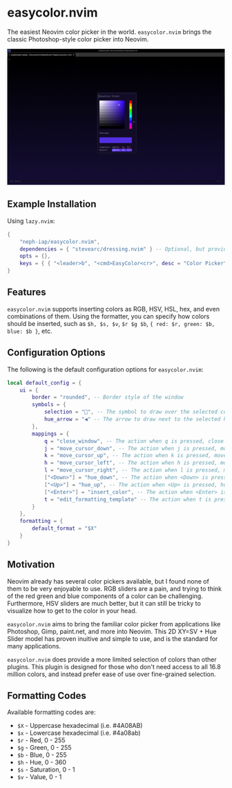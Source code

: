 # easycolor.nvim

The easiest Neovim color picker in the world. `easycolor.nvim` brings the classic Photoshop-style color picker into Neovim.

![demo](./docs/demo.png)

## Example Installation

Using `lazy.nvim`:
```lua
{
    "neph-iap/easycolor.nvim",
    dependencies = { "stevearc/dressing.nvim" } -- Optional, but provides better UI for editing the formatting template
    opts = {},
    keys = { { "<leader>b", "<cmd>EasyColor<cr>", desc = "Color Picker" } }
}
```

## Features

`easycolor.nvim` supports inserting colors as RGB, HSV, HSL, hex, and even combinations of them. Using the formatter, you can specify how colors should be inserted, such as `$h, $s, $v`, `$r $g $b`, `{ red: $r, green: $b, blue: $b }`, etc.

## Configuration Options
The following is the default configuration options for `easycolor.nvim`:
```lua
local default_config = {
	ui = {
		border = "rounded", -- Border style of the window
		symbols = {
			selection = "󰆢", -- The symbol to draw over the selected color
			hue_arrow = "◀" -- The arrow to draw next to the selected hue
		},
		mappings = {
			q = "close_window", -- The action when q is pressed, close window by default.
			j = "move_cursor_down", -- The action when j is pressed, move cursor down by default.
			k = "move_cursor_up", -- The action when k is pressed, move cursor up by default.
			h = "move_cursor_left", -- The action when h is pressed, move cursor left by default.
			l = "move_cursor_right", -- The action when l is pressed, move cursor right by default.
			["<Down>"] = "hue_down", -- The action when <Down> is pressed, hue down by default.
			["<Up>"] = "hue_up", -- The action when <Up> is pressed, hue up by default.
			["<Enter>"] = "insert_color", -- The action when <Enter> is pressed, insert color by default.
			t = "edit_formatting_template" -- The action when t is pressed, edit formatting template by default.
		}
	},
	formatting = {
		default_format = "$X"
	}
}
```

## Motivation

Neovim already has several color pickers available, but I found none of them to be very enjoyable to use. RGB sliders are a pain, and trying to think of the red green and blue components of a color can be challenging. Furthermore, HSV sliders are much better, but it can still be tricky to visualize how to get to the color in your head.

`easycolor.nvim` aims to bring the familiar color picker from applications like Photoshop, Gimp, paint.net, and more into Neovim. This 2D XY=SV + Hue Slider model has proven inuitive and simple to use, and is the standard for many applications.

`easycolor.nvim` does provide a more limited selection of colors than other plugins. This plugin is designed for those who don't need access to all 16.8 million colors, and instead prefer ease of use over fine-grained selection.

## Formatting Codes

Available formatting codes are:
- `$X` - Uppercase hexadecimal (i.e. #4A08AB)
- `$x` - Lowercase hexadecimal (i.e. #4a08ab)
- `$r` - Red, 0 - 255
- `$g` - Green, 0 - 255
- `$b` - Blue, 0 - 255
- `$h` - Hue, 0 - 360
- `$s` - Saturation, 0 - 1
- `$v` - Value, 0 - 1
